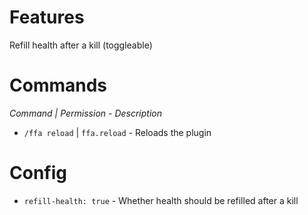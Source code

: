 # Features
Refill health after a kill (toggleable)

# Commands
*Command | Permission - Description*
- `/ffa reload` | `ffa.reload` - Reloads the plugin

# Config
- `refill-health: true` - Whether health should be refilled after a kill